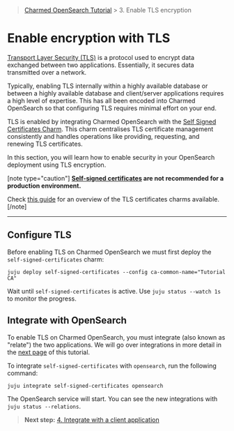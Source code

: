 > [Charmed OpenSearch Tutorial](/t/9722) >  3. Enable TLS encryption

# Enable encryption with TLS

[Transport Layer Security (TLS)](https://en.wikipedia.org/wiki/Transport_Layer_Security) is a protocol used to encrypt data exchanged between two applications. Essentially, it secures data transmitted over a network.

Typically, enabling TLS internally within a highly available database or between a highly available database and client/server applications requires a high level of expertise. This has all been encoded into Charmed OpenSearch so that configuring TLS requires minimal effort on your end.

TLS is enabled by integrating Charmed OpenSearch with the [Self Signed Certificates Charm](https://charmhub.io/self-signed-certificates). This charm centralises TLS certificate management consistently and handles operations like providing, requesting, and renewing TLS certificates.

In this section, you will learn how to enable security in your OpenSearch deployment using TLS encryption.

[note type="caution"]
**[Self-signed certificates](https://en.wikipedia.org/wiki/Self-signed_certificate) are not recommended for a production environment.**

Check [this guide](/t/11664) for an overview of the TLS certificates charms available. 
[/note]

---

## Configure TLS

Before enabling TLS on Charmed OpenSearch we must first deploy the `self-signed-certificates` charm:

```shell
juju deploy self-signed-certificates --config ca-common-name="Tutorial CA"
```

Wait until `self-signed-certificates` is active. Use `juju status --watch 1s` to monitor the progress.

<!-- TODO: juju status output-->

## Integrate with OpenSearch

To enable TLS on Charmed OpenSearch, you must integrate (also known as "relate") the two applications. We will go over integrations in more detail in the [next page](/t/9714) of this tutorial.

To integrate `self-signed-certificates` with `opensearch`, run the following command:

```shell
juju integrate self-signed-certificates opensearch
```

The OpenSearch service will start. You can see the new integrations with `juju status --relations`.

<!-- TODO: juju status output-->

> **Next step:** [4. Integrate with a client application](/t/9714)